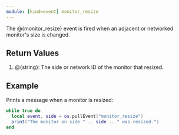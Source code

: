 ```yaml
---
module: [kind=event] monitor_resize
---
```


The @{monitor_resize} event is fired when an adjacent or networked monitor's size is changed.

## Return Values
1. @{string}: The side or network ID of the monitor that resized.

## Example
Prints a message when a monitor is resized:
```lua
while true do
  local event, side = os.pullEvent("monitor_resize")
  print("The monitor on side " .. side .. " was resized.")
end
```
